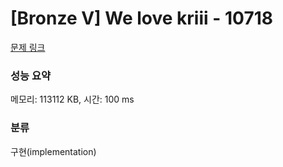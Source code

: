 # [Bronze V] We love kriii - 10718 

[문제 링크](https://www.acmicpc.net/problem/10718) 

### 성능 요약

메모리: 113112 KB, 시간: 100 ms

### 분류

구현(implementation)

